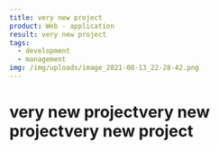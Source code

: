 ```yaml
---
title: very new project
product: Web - application
result: very new project
tags:
  - development
  - management
img: /img/uploads/image_2021-08-13_22-28-42.png
---
```

# very new projectvery new projectvery new project